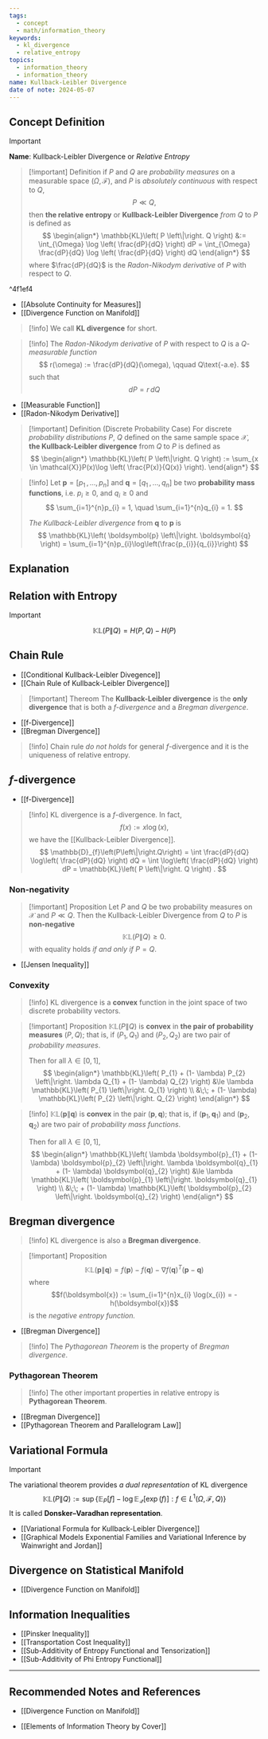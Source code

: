 ```yaml
---
tags:
  - concept
  - math/information_theory
keywords:
  - kl_divergence
  - relative_entropy
topics:
  - information_theory
  - information_theory
name: Kullback-Leibler Divergence
date of note: 2024-05-07
---
```


## Concept Definition

>[!important]
>**Name**: Kullback-Leibler Divergence or *Relative Entropy*

>[!important] Definition
>if $P$ and $Q$ are *probability measures* on a measurable space $(\Omega, \mathscr{F})$, and $P$ is *absolutely continuous* with respect to $Q$, 
>$$P \ll Q,$$
>then **the relative entropy** or **Kullback-Leibler Divergence** *from* $Q$ to $P$ is defined as
> $$
> \begin{align*}
> \mathbb{KL}\left( P \left\|\right. Q \right) &:= \int_{\Omega} \log \left( \frac{dP}{dQ} \right) dP = \int_{\Omega} \frac{dP}{dQ} \log \left( \frac{dP}{dQ} \right) dQ 
> \end{align*}
> $$
> where $\frac{dP}{dQ}$ is the *Radon-Nikodym derivative* of $P$ with respect to $Q$.

^4f1ef4

- [[Absolute Continuity for Measures]]
- [[Divergence Function on Manifold]]

>[!info]
>We call **KL divergence** for short.


>[!info]
>The *Radon-Nikodym derivative* of $P$ with respect to $Q$ is a *$Q$-measurable function*
> $$
> r(\omega) := \frac{dP}{dQ}(\omega), \qquad Q\text{-a.e}. 
> $$
>such that
>$$
>dP = r\, dQ
>$$

- [[Measurable Function]]
- [[Radon-Nikodym Derivative]]


>[!important] Definition (Discrete Probability Case)
>For discrete *probability distributions* $P$, $Q$ defined on the same sample space $\mathcal{X}$, **the Kullback-Leibler divergence** from $Q$ to $P$ is defined as 
>$$
>\begin{align*}
>\mathbb{KL}\left( P \left\|\right. Q \right) := \sum_{x \in \mathcal{X}}P(x)\log \left( \frac{P(x)}{Q(x)} \right).
>\end{align*}
>$$

>[!info]
>Let $\boldsymbol{p} = [p_{1} \,{,}\ldots{,}\,p_{n}]$ and $\boldsymbol{q} = [q_{1} \,{,}\ldots{,}\,q_{n}]$ be two **probability mass functions**, i.e. $p_{i} \ge 0$, and $q_{i} \ge 0$ and 
>$$
>\sum_{i=1}^{n}p_{i} = 1, \quad \sum_{i=1}^{n}q_{i} = 1.
>$$
>
>*The Kullback-Leibler divergence* from $\boldsymbol{q}$ to $\boldsymbol{p}$ is
>$$
>\mathbb{KL}\left( \boldsymbol{p} \left\|\right. \boldsymbol{q} \right) = \sum_{i=1}^{n}p_{i}\log\left(\frac{p_{i}}{q_{i}}\right)
>$$  

## Explanation


## Relation with Entropy

>[!important]
>$$
>\mathbb{KL}\left( P \left\|\right. Q \right) = H(P, Q) - H(P)
>$$



## Chain Rule

- [[Conditional Kullback-Leibler Divegence]]
- [[Chain Rule of Kullback-Leibler Divergence]]

>[!important] Thereom
>The **Kullback-Leibler divergence** is the **only divergence** that is both a *$f$-divergence* and a *Bregman divergence*.

- [[f-Divergence]]
- [[Bregman Divergence]]

>[!info]
>Chain rule *do not holds* for general $f$-divergence and it is the uniqueness of relative entropy.


## $f$-divergence

- [[f-Divergence]]

>[!info]
>KL divergence is a $f$-divergence. In fact, 
>$$f(x) := x\log(x),$$ we have the [[Kullback-Leibler Divergence]].
>$$
>\mathbb{D}_{f}\left(P\left\|\right.Q\right) = \int \frac{dP}{dQ} \log\left( \frac{dP}{dQ} \right) dQ = \int  \log\left( \frac{dP}{dQ} \right) dP = \mathbb{KL}\left( P \left\|\right. Q \right) .
>$$

### Non-negativity


>[!important] Proposition
>Let $P$ and $Q$ be two probability measures on $\mathcal{X}$ and $P \ll Q$. Then the Kullback-Leibler Divergence from $Q$ to $P$ is **non-negative**
>$$
>\mathbb{KL}\left( P \left\|\right. Q \right)  \ge 0.
>$$
>with equality holds  *if and only if* $P = Q$.

- [[Jensen Inequality]]

### Convexity

>[!info]
>KL divergence is a **convex** function in the joint space of two discrete probability vectors.

>[!important] Proposition
>$\mathbb{KL}\left( P \left\|\right.Q \right)$ is **convex** in **the pair of probability measures** $(P, Q)$; that is, if $(P_{1}, Q_{1})$ and $(P_{2}, Q_{2})$ are two pair of *probability measures*.
>
>Then for all $\lambda \in [0,1]$,
>$$
>\begin{align*}
>\mathbb{KL}\left( P_{1} + (1- \lambda) P_{2} \left\|\right. \lambda Q_{1} + (1- \lambda) Q_{2}  \right) &\le \lambda \mathbb{KL}\left(  P_{1}  \left\|\right. Q_{1}  \right) \\
>&\;\; + (1- \lambda) \mathbb{KL}\left( P_{2} \left\|\right. Q_{2}  \right)
\end{align*}
>$$


>[!info] 
>$\mathbb{KL}\left( \boldsymbol{p} \left\|\right. \boldsymbol{q} \right)$ is **convex** in the pair $(\boldsymbol{p}, \boldsymbol{q} )$; that is, if $(\boldsymbol{p}_{1}, \boldsymbol{q}_{1})$ and $(\boldsymbol{p}_{2}, \boldsymbol{q} _{2})$ are two pair of *probability mass functions*.
>
>Then for all $\lambda \in [0,1]$,
>$$
>\begin{align*}
>\mathbb{KL}\left( \lambda \boldsymbol{p}_{1} + (1- \lambda) \boldsymbol{p}_{2} \left\|\right. \lambda \boldsymbol{q}_{1} + (1- \lambda) \boldsymbol{q}_{2}  \right) &\le \lambda \mathbb{KL}\left(  \boldsymbol{p}_{1}  \left\|\right. \boldsymbol{q}_{1}  \right) \\
>&\;\; + (1- \lambda) \mathbb{KL}\left( \boldsymbol{p}_{2} \left\|\right. \boldsymbol{q}_{2}  \right)
\end{align*}
>$$


## Bregman divergence

>[!info]
>KL divergence is also a **Bregman divergence**.

>[!important] Proposition
>$$
>\mathbb{KL}\left( \boldsymbol{p} \left\|\right. \boldsymbol{q} \right) = f(\boldsymbol{p}) - f(\boldsymbol{q}) - \nabla f(\boldsymbol{q})^T (\boldsymbol{p} - \boldsymbol{q})
>$$
>where $$f(\boldsymbol{x}) := \sum_{i=1}^{n}x_{i} \log(x_{i}) = - h(\boldsymbol{x})$$ is the *negative entropy function.*

- [[Bregman Divergence]]

>[!info]
>The *Pythagorean Theorem* is the property of *Bregman divergence*. 


### Pythagorean Theorem

>[!info]
>The other important properties in relative entropy is **Pythagorean Theorem**.

- [[Bregman Divergence]]
- [[Pythagorean Theorem and Parallelogram Law]]


## Variational Formula

>[!important]
>The variational theorem provides *a dual representation* of KL divergence
>$$
>\mathbb{KL}\left( P \left\|\right. Q \right) := \sup\left\{\mathbb{E}_{P}\left[f\right] - \log \mathbb{E}_{\mathcal{Q}}\left[ \exp\left(f\right) \right]: f \in  L^1(\Omega, \mathscr{F}, Q)  \right\}
>$$
>It is called **Donsker–Varadhan representation**.

- [[Variational Formula for Kullback-Leibler Divergence]]
- [[Graphical Models Exponential Families and Variational Inference by Wainwright and Jordan]]


## Divergence on Statistical Manifold

- [[Divergence Function on Manifold]]


## Information Inequalities


- [[Pinsker Inequality]]
- [[Transportation Cost Inequality]]
- [[Sub-Additivity of Entropy Functional and Tensorization]]
- [[Sub-Additivity of Phi Entropy Functional]]




-----------
##  Recommended Notes and References

- [[Divergence Function on Manifold]]

- [[Elements of Information Theory by Cover]]


